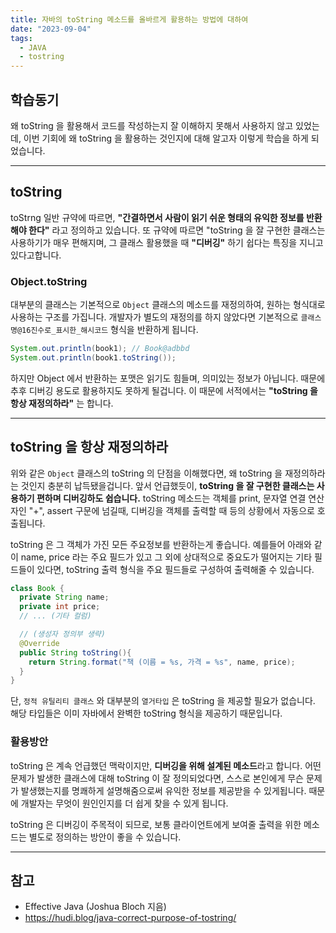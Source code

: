 ```yaml
---
title: 자바의 toString 메소드를 올바르게 활용하는 방법에 대하여
date: "2023-09-04"
tags:
  - JAVA
  - tostring
---
```


## 학습동기

왜 toString 을 활용해서 코드를 작성하는지 잘 이해하지 못해서 사용하지 않고 있었는데, 이번 기회에 왜 toString 을 활용하는 것인지에 대해 알고자 이렇게 학습을 하게 되었습니다.

---

## toString

toStrng 일반 규약에 따르면, **"간결하면서 사람이 읽기 쉬운 형태의 유익한 정보를 반환해야 한다"** 라고 정의하고 있습니다. 또 규약에 따르면 "toString 을 잘 구현한 클래스는 사용하기가 매우 편해지며, 그 클래스 활용했을 때 **"디버깅"** 하기 쉽다는 특징을 지니고 있다고합니다.

### Object.toString

대부분의 클래스는 기본적으로 `Object` 클래스의 메소드를 재정의하여, 원하는 형식대로 사용하는 구조를 가집니다. 개발자가 별도의 재정의를 하지 않았다면 기본적으로 `클래스명@16진수로_표시한_해시코드` 형식을 반환하게 됩니다.

```java
System.out.println(book1); // Book@adbbd
System.out.println(book1.toString());
```

하지만 Object 에서 반환하는 포맷은 읽기도 힘들며, 의미있는 정보가 아닙니다. 때문에 추후 디버깅 용도로 활용하지도 못하게 될겁니다. 이 때문에 서적에서는 **"toString 을 항상 재정의하라"** 는 합니다.

---

## toString 을 항상 재정의하라

위와 같은 `Object` 클래스의 toString 의 단점을 이해했다면, 왜 toString 을 재정의하라는 것인지 충분히 납득됐을겁니다. 앞서 언급했듯이, **toString 을 잘 구현한 클래스는 사용하기 편하며 디버깅하도 쉽습니다.** toString 메소드는 객체를 print, 문자열 연결 연산자인 "+", assert 구문에 넘길때, 디버깅을 객체를 출력할 때 등의 상황에서 자동으로 호출됩니다.

toString 은 그 객체가 가진 모든 주요정보를 반환하는게 좋습니다. 예를들어 아래와 같이 name, price 라는 주요 필드가 있고 그 외에 상대적으로 중요도가 떨어지는 기타 필드들이 있다면, toString 출력 형식을 주요 필드들로 구성하여 출력해줄 수 있습니다.

```java
class Book {
  private String name;
  private int price;
  // ... (기타 컬럼)

  // (생성자 정의부 생략)
  @Override
  public String toString(){
    return String.format("책 (이름 = %s, 가격 = %s", name, price);
  }
}
```

단, `정적 유틸리티 클래스` 와 대부분의 `열거타입` 은 toString 을 제공할 필요가 없습니다. 해당 타입들은 이미 자바에서 완벽한 toString 형식을 제공하기 때문입니다.

### 활용방안

toString 은 계속 언급했던 맥락이지만, **디버깅을 위해 설계된 메소드**라고 합니다. 어떤 문제가 발생한 클래스에 대해 toString 이 잘 정의되었다면, 스스로 본인에게 무슨 문제가 발생했는지를 명쾌하게 설명해줌으로써 유익한 정보를 제공받을 수 있게됩니다. 때문에 개발자는 무엇이 원인인지를 더 쉽게 찾을 수 있게 됩니다.

toString 은 디버깅이 주목적이 되므로, 보통 클라이언트에게 보여줄 출력을 위한 메소드는 별도로 정의하는 방안이 좋을 수 있습니다.

---

## 참고

- Effective Java (Joshua Bloch 지음)
- https://hudi.blog/java-correct-purpose-of-tostring/
